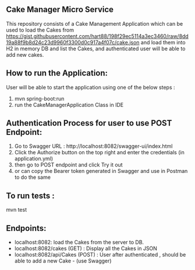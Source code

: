 Cake Manager Micro Service
---

This repository consists of a Cake Management Application which can be used to load the Cakes from https://gist.githubusercontent.com/hart88/198f29ec5114a3ec3460/raw/8dd19a88f9b8d24c23d9960f3300d0c917a4f07c/cake.json
and load them into H2 in memory DB and list the Cakes, and authenticated user will be able to add new cakes.

How to run the Application:
----
User will be able to start the application using one of the below steps :
1. mvn spring-boot:run
2. run the CakeManagerApplication Class in IDE

Authentication Process for user to use POST Endpoint: 
---
1. Go to Swagger URL : http://localhost:8082/swagger-ui/index.html 
2. Click the Authorize button on the top right and enter the credentials (in application.yml) 
3. then go to POST endpoint and click Try it out
4. or can copy the Bearer token generated in Swagger and use in Postman to do the same 

To run tests :
---
mvn test

Endpoints:
---
* localhost:8082:  load the Cakes from the server to DB.
* localhost:8082/cakes (GET) : Display all the Cakes in JSON
* localhost:8082/api/Cakes (POST) : User after authenticated , should be able to add a new Cake - (use Swagger)

